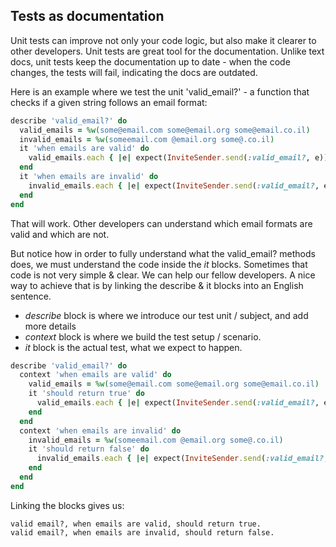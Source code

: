 Tests as documentation
---------------------

Unit tests can improve not only your code logic, but also make it clearer to other developers.
Unit tests are great tool for the documentation. Unlike text docs, unit tests keep the documentation up to date - when the code changes, the tests will fail, indicating the docs are outdated.

Here is an example where we test the unit 'valid_email?' - a function that checks if a given string follows an email format:

```ruby
describe 'valid_email?' do
  valid_emails = %w(some@email.com some@email.org some@email.co.il)
  invalid_emails = %w(someemail.com @email.org some@.co.il)
  it 'when emails are valid' do
    valid_emails.each { |e| expect(InviteSender.send(:valid_email?, e)).to be true }
  end
  it 'when emails are invalid' do
    invalid_emails.each { |e| expect(InviteSender.send(:valid_email?, e)).to be false }
  end
end
```

That will work. Other developers can understand which email formats are valid and which are not. 

But notice how in order to fully understand what the valid_email? methods does, we must understand the code inside the *it* blocks. Sometimes that code is not very simple & clear.
We can help our fellow developers. A nice way to achieve that is by linking the describe & it blocks into an English sentence.

 - *describe* block is where we introduce our test unit / subject, and add more details
 - *context* block is where we build the test setup / scenario.
 - *it* block is the actual test, what we expect to happen.

```ruby
describe 'valid_email?' do
  context 'when emails are valid' do
    valid_emails = %w(some@email.com some@email.org some@email.co.il)
    it 'should return true' do
      valid_emails.each { |e| expect(InviteSender.send(:valid_email?, e)).to be true }
    end
  end
  context 'when emails are invalid' do
    invalid_emails = %w(someemail.com @email.org some@.co.il)
    it 'should return false' do
      invalid_emails.each { |e| expect(InviteSender.send(:valid_email?, e)).to be false }
    end
  end
end
```
Linking the blocks gives us:
```
valid email?, when emails are valid, should return true.
valid email?, when emails are invalid, should return false.
```
